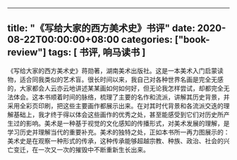 
---
title: "《写给大家的西方美术史》书评"
date: 2020-08-22T00:00:00+08:00
categories: ["book-review"]
tags: [ 书评, 响马读书 ]
---

 《写给大家的西方美术史》蒋勋著，湖南美术出版社。这是一本美术入门启蒙读物，适合同我类似的艺术盲。很长时间以来，我自己对各种世界名画是完全无感的，大家都会人云亦云地讲述某某画如何如何好，但无论我怎样尝试，却都完全无法体会。这本书顺着时间的脉络，梳理了主要的名作和流派，讲解其历史背景，并采用全彩页印刷，把这些主要画作都展示出来。在对其时代背景和各流派交迭的理解基础上，我才终于得以体会这些画作的优秀之处，甚至能感受到它们对历史所产生过的影响。美术是一种基于视觉的文化感知的传播形式，对美术发展的理解，是学习历史并理解当代的重要补充。美术的独特之处，正如本书所一再力图展示的：美术史是在观察一种形式的传承，这种传承能够超越宗教、种族、政治、社会的兴亡变迁，在一次又一次的摧毁中不断重新生长出来。
